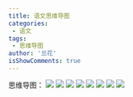 ```yaml
---
title: 语文思维导图
categories:
 - 语文
tags:
 - 思维导图
author: '兰花'
isShowComments: true
---
```

思维导图：
![](/img/zh1.svg)
![](/img/zh2.svg)
![](/img/zh3.svg)
![](/img/zh4.svg)
![](/img/zh5.svg)
![](/img/zh6.svg)
![](/img/zh7.svg)
![](/img/zh8.svg)
